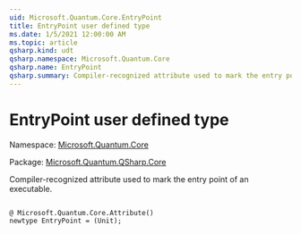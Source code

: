 ```yaml
---
uid: Microsoft.Quantum.Core.EntryPoint
title: EntryPoint user defined type
ms.date: 1/5/2021 12:00:00 AM
ms.topic: article
qsharp.kind: udt
qsharp.namespace: Microsoft.Quantum.Core
qsharp.name: EntryPoint
qsharp.summary: Compiler-recognized attribute used to mark the entry point of an executable.
---
```


# EntryPoint user defined type

Namespace: [Microsoft.Quantum.Core](xref:Microsoft.Quantum.Core)

Package: [Microsoft.Quantum.QSharp.Core](https://nuget.org/packages/Microsoft.Quantum.QSharp.Core)


Compiler-recognized attribute used to mark the entry point of an executable.

```qsharp

@ Microsoft.Quantum.Core.Attribute()
newtype EntryPoint = (Unit);
```

